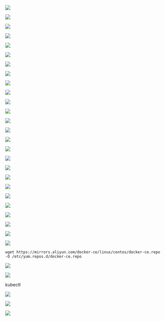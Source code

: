 ![](https://gitee.com/cbuc/picture/raw/master/typora/20210406225042.png)

![](https://gitee.com/cbuc/picture/raw/master/typora/20210406225104.png)

![](https://gitee.com/cbuc/picture/raw/master/typora/20210406225113.png)

![](https://gitee.com/cbuc/picture/raw/master/typora/20210406225127.png)

![](https://gitee.com/cbuc/picture/raw/master/typora/20210406225139.png)

![](https://gitee.com/cbuc/picture/raw/master/typora/20210406225148.png)

![](https://gitee.com/cbuc/picture/raw/master/typora/20210406225159.png)

![](https://gitee.com/cbuc/picture/raw/master/typora/20210406225209.png)

![](https://gitee.com/cbuc/picture/raw/master/typora/20210406225217.png)

![](https://gitee.com/cbuc/picture/raw/master/typora/20210406225227.png)

![](https://gitee.com/cbuc/picture/raw/master/typora/20210406225239.png)

![](https://gitee.com/cbuc/picture/raw/master/typora/20210406225255.png)

![](https://gitee.com/cbuc/picture/raw/master/typora/20210407001347.png)

![](https://gitee.com/cbuc/picture/raw/master/typora/20210407001347.png)

![](https://gitee.com/cbuc/picture/raw/master/typora/20210407001347.png)









![](https://gitee.com/cbuc/picture/raw/master/typora/20210407001347.png)

![](https://gitee.com/cbuc/picture/raw/master/typora/20210407001347.png)

![](https://gitee.com/cbuc/picture/raw/master/typora/20210407001347.png)

![](https://gitee.com/cbuc/picture/raw/master/typora/20210406224402.png)

![](https://gitee.com/cbuc/picture/raw/master/typora/20210406224544.png)

![](https://gitee.com/cbuc/picture/raw/master/typora/20210406224700.png)

![](https://gitee.com/cbuc/picture/raw/master/typora/20210406224745.png)

![](https://gitee.com/cbuc/picture/raw/master/typora/20210406224857.png)

![](https://gitee.com/cbuc/picture/raw/master/typora/20210406224917.png)





![](https://gitee.com/cbuc/picture/raw/master/typora/20210406231337.png)

![](https://gitee.com/cbuc/picture/raw/master/typora/20210406231544.png)





```shell
wget https://mirrors.aliyun.com/docker-ce/linux/centos/docker-ce.repo -O /etc/yum.repos.d/docker-ce.repo
```

![](https://gitee.com/cbuc/picture/raw/master/typora/20210406232018.png)

![](https://gitee.com/cbuc/picture/raw/master/typora/20210406232055.png)





kubectl 

![](https://gitee.com/cbuc/picture/raw/master/typora/20210406234940.png)







![](https://gitee.com/cbuc/picture/raw/master/typora/20210407000601.png)

![](https://gitee.com/cbuc/picture/raw/master/typora/20210407000758.png)